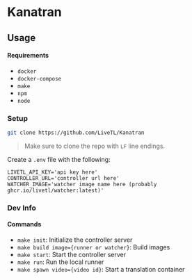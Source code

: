 # Kanatran

## Usage

#### Requirements
* `docker`
* `docker-compose`
* `make`
* `npm`
* `node`

### Setup
```bash
git clone https://github.com/LiveTL/Kanatran
```
> Make sure to clone the repo with `LF` line endings.

Create a `.env` file with the following:
```env
LIVETL_API_KEY='api key here'
CONTROLLER_URL='controller url here'
WATCHER_IMAGE='watcher image name here (probably ghcr.io/livetl/watcher:latest)'
```

### Dev Info

#### Commands
* `make init`: Initialize the controller server
* `make build image={runner or watcher}`: Build images
* `make start`: Start the controller server
* `make run`: Run the local runner
* `make spawn video={video id}`: Start a translation container

